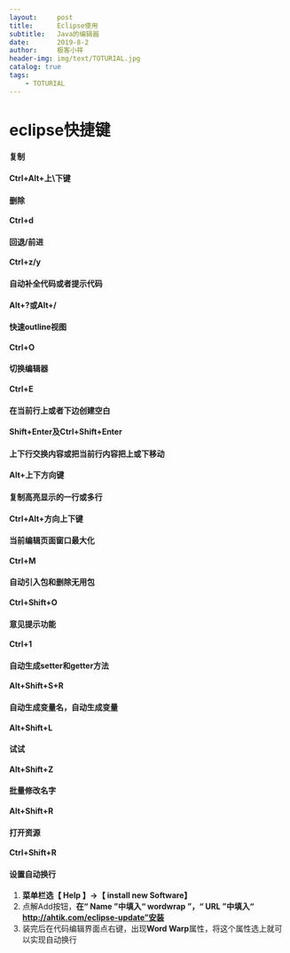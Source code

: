 ```yaml
---
layout:     post                    
title:      Eclipse使用                     
subtitle:   Java的编辑器               
date:       2019-8-2               
author:     极客小祥                      
header-img: img/text/TOTURIAL.jpg   
catalog: true                        
tags:                                
    - TOTURIAL
---
```

# eclipse快捷键

#### 复制
**Ctrl+Alt+上\下键**

#### 删除
**Ctrl+d**

#### 回退/前进
**Ctrl+z/y**

#### 自动补全代码或者提示代码
**Alt+?或Alt+/**

#### 快速outline视图
**Ctrl+O**

#### 切换编辑器
**Ctrl+E**

#### 在当前行上或者下边创建空白
**Shift+Enter及Ctrl+Shift+Enter**

#### 上下行交换内容或把当前行内容把上或下移动
**Alt+上下方向键**

#### 复制高亮显示的一行或多行
**Ctrl+Alt+方向上下键**

#### 当前编辑页面窗口最大化
**Ctrl+M**

#### 自动引入包和删除无用包
**Ctrl+Shift+O**

#### 意见提示功能
**Ctrl+1**

#### 自动生成setter和getter方法
**Alt+Shift+S+R**

#### 自动生成变量名，自动生成变量
**Alt+Shift+L**

#### 试试
**Alt+Shift+Z**

#### 批量修改名字
**Alt+Shift+R**

#### 打开资源
**Ctrl+Shift+R**

#### 设置自动换行
1. **菜单栏选【 Help 】→【 install new Software】**
2. 点解Add按钮，**在“ Name ”中填入“ wordwrap ”，“ URL ”中填入“ http://ahtik.com/eclipse-update”安装**
3. 装完后在代码编辑界面点右键，出现**Word Warp**属性，将这个属性选上就可以实现自动换行
